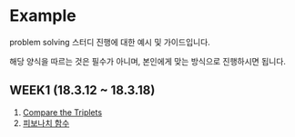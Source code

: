 # Example

problem solving 스터디 진행에 대한 예시 및 가이드입니다.

해당 양식을 따르는 것은 필수가 아니며, 본인에게 맞는 방식으로 진행하시면 됩니다.

## WEEK1 (18.3.12 ~ 18.3.18)

1. [Compare the Triplets](https://www.hackerrank.com/challenges/compare-the-triplets/problem)
2. [피보나치 함수](https://www.acmicpc.net/problem/1003) 
